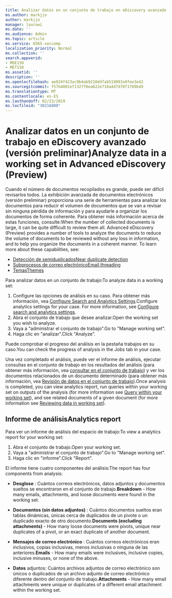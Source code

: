 ```yaml
---
title: Analizar datos en un conjunto de trabajo en eDiscovery avanzado (versión preliminar)
ms.author: markjjo
author: markjjo
manager: laurawi
ms.date: ''
ms.audience: Admin
ms.topic: article
ms.service: O365-seccomp
localization_priority: Normal
ms.collection: ''
search.appverid:
- MOE150
- MET150
ms.assetid: ''
description: ''
ms.openlocfilehash: ae024f423ac9b4ab9210ddfab519093a9fee3e42
ms.sourcegitcommit: f57b4001ef1327f0ea622e716a4d7d78f1769b49
ms.translationtype: MT
ms.contentlocale: es-ES
ms.lasthandoff: 02/23/2019
ms.locfileid: "30216800"
---
```

# <a name="analyze-data-in-a-working-set-in-advanced-ediscovery-preview"></a><span data-ttu-id="a8209-102">Analizar datos en un conjunto de trabajo en eDiscovery avanzado (versión preliminar)</span><span class="sxs-lookup"><span data-stu-id="a8209-102">Analyze data in a working set in Advanced eDiscovery (Preview)</span></span>

<span data-ttu-id="a8209-p101">Cuando el número de documentos recopilados es grande, puede ser difícil revisarlos todos. La exhibición avanzada de documentos electrónicos (versión preliminar) proporciona una serie de herramientas para analizar los documentos para reducir el volumen de documentos que se van a revisar sin ninguna pérdida de información y para ayudarle a organizar los documentos de forma coherente. Para obtener más información acerca de estas funciones, consulte:</span><span class="sxs-lookup"><span data-stu-id="a8209-p101">When the number of collected documents is large, it can be quite difficult to review them all. Advanced eDiscovery (Preview) provides a number of tools to analyze the documents to reduce the volume of documents to be reviewed without any loss in information, and to help you organize the documents in a coherent manner. To learn more about these capabilities, see:</span></span>

- [<span data-ttu-id="a8209-106">Detección de semiduplicados</span><span class="sxs-lookup"><span data-stu-id="a8209-106">Near duplicate detection</span></span>](near-duplicates.md)
- [<span data-ttu-id="a8209-107">Subprocesos de correo electrónico</span><span class="sxs-lookup"><span data-stu-id="a8209-107">Email threading</span></span>](email-threading.md)
- [<span data-ttu-id="a8209-108">Temas</span><span class="sxs-lookup"><span data-stu-id="a8209-108">Themes</span></span>](themes.md)

<span data-ttu-id="a8209-109">Para analizar datos en un conjunto de trabajo:</span><span class="sxs-lookup"><span data-stu-id="a8209-109">To analyze data in a working set:</span></span>

1. <span data-ttu-id="a8209-p102">Configure las opciones de análisis en su caso. Para obtener más información, vea [Configure Search and Analytics Settings](configure-search-analytics-settings.md).</span><span class="sxs-lookup"><span data-stu-id="a8209-p102">Configure analytics settings for your case. For more information, see [Configure search and analytics settings](configure-search-analytics-settings.md).</span></span>
2. <span data-ttu-id="a8209-112">Abra el conjunto de trabajo que desee analizar.</span><span class="sxs-lookup"><span data-stu-id="a8209-112">Open the working set you wish to analyze.</span></span>
3. <span data-ttu-id="a8209-113">Vaya a "administrar el conjunto de trabajo".</span><span class="sxs-lookup"><span data-stu-id="a8209-113">Go to "Manage working set".</span></span>
4. <span data-ttu-id="a8209-114">Haga clic en "analizar".</span><span class="sxs-lookup"><span data-stu-id="a8209-114">Click "Analyze".</span></span>

<span data-ttu-id="a8209-115">Puede comprobar el progreso del análisis en la pestaña trabajos en su caso.</span><span class="sxs-lookup"><span data-stu-id="a8209-115">You can check the progress of analysis in the Jobs tab in your case.</span></span>

 <span data-ttu-id="a8209-116">Una vez completado el análisis, puede ver el informe de análisis, ejecutar consultas en el conjunto de trabajo en los resultados del análisis (para obtener más información, vea [consultar en el conjunto de trabajo](working-set-search.md)) y ver los documentos relacionados de un documento determinado (para obtener más información, vea [ Revisión de datos en el conjunto de trabajo](reviewing-data-in-working-set.md)).</span><span class="sxs-lookup"><span data-stu-id="a8209-116">Once analysis is completed, you can view analytics report, run queries within your working set on outputs of the analysis (for more information see [Query within your working set](working-set-search.md)), and see related documents of a given document (for more information see [Reviewing data in working set](reviewing-data-in-working-set.md)).</span></span>

## <a name="analytics-report"></a><span data-ttu-id="a8209-117">Informe de análisis</span><span class="sxs-lookup"><span data-stu-id="a8209-117">Analytics report</span></span>

<span data-ttu-id="a8209-118">Para ver un informe de análisis del espacio de trabajo:</span><span class="sxs-lookup"><span data-stu-id="a8209-118">To view a analytics report for your working set:</span></span>

1. <span data-ttu-id="a8209-119">Abra el conjunto de trabajo.</span><span class="sxs-lookup"><span data-stu-id="a8209-119">Open your working set.</span></span>
2. <span data-ttu-id="a8209-120">Vaya a "administrar el conjunto de trabajo".</span><span class="sxs-lookup"><span data-stu-id="a8209-120">Go to "Manage working set".</span></span>
3. <span data-ttu-id="a8209-121">Haga clic en "informe".</span><span class="sxs-lookup"><span data-stu-id="a8209-121">Click "Report".</span></span>

<span data-ttu-id="a8209-122">El informe tiene cuatro componentes del análisis:</span><span class="sxs-lookup"><span data-stu-id="a8209-122">The report has four components from analysis:</span></span>

- <span data-ttu-id="a8209-123">**Desglose** : Cuántos correos electrónicos, datos adjuntos y documentos sueltos se encontraron en el conjunto de trabajo.</span><span class="sxs-lookup"><span data-stu-id="a8209-123">**Breakdown** - How many emails, attachments, and loose documents were found in the working set.</span></span>

- <span data-ttu-id="a8209-124">**Documentos (sin datos adjuntos)** : Cuántos documentos sueltos eran tablas dinámicas, únicas cerca de duplicados de un pivote o un duplicado exacto de otro documento.</span><span class="sxs-lookup"><span data-stu-id="a8209-124">**Documents (excluding attachments)** - How many loose documents were pivots, unique near duplicates of a pivot, or an exact duplicate of another document.</span></span>

- <span data-ttu-id="a8209-125">**Mensajes de correo electrónico** : Cuántos correos electrónicos eran inclusivos, copias inclusivas, menos inclusivas o ninguna de las anteriores.</span><span class="sxs-lookup"><span data-stu-id="a8209-125">**Emails** - How many emails were inclusives, inclusive copies, inclusive minuses, or none of the above.</span></span>

- <span data-ttu-id="a8209-126">**Datos** adjuntos: Cuántos archivos adjuntos de correo electrónico son únicos o duplicados de un archivo adjunto de correo electrónico diferente dentro del conjunto de trabajo.</span><span class="sxs-lookup"><span data-stu-id="a8209-126">**Attachments** - How many email attachments were unique or duplicates of a different email attachment within the working set.</span></span>